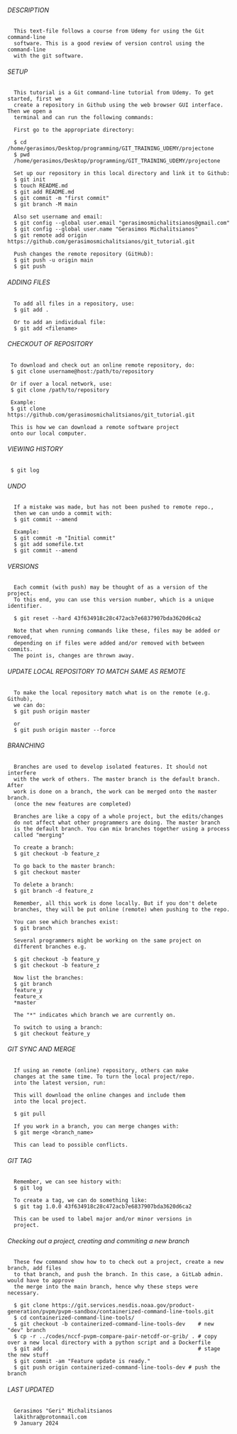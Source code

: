 ###### DESCRIPTION 

      This text-file follows a course from Udemy for using the Git command-line
      software. This is a good review of version control using the command-line
      with the git software.

###### SETUP 

      This tutorial is a Git command-line tutorial from Udemy. To get started, first we
      create a repository in Github using the web browser GUI interface. Then we open a 
      terminal and can run the following commands:

      First go to the appropriate directory:

      $ cd /home/gerasimos/Desktop/programming/GIT_TRAINING_UDEMY/projectone
      $ pwd
      /home/gerasimos/Desktop/programming/GIT_TRAINING_UDEMY/projectone

      Set up our repository in this local directory and link it to Github:
      $ git init
      $ touch README.md
      $ git add README.md
      $ git commit -m "first commit"
      $ git branch -M main
        
      Also set username and email:
      $ git config --global user.email "gerasimosmichalitsianos@gmail.com"
      $ git config --global user.name "Gerasimos Michalitsianos"
      $ git remote add origin https://github.com/gerasimosmichalitsianos/git_tutorial.git

      Push changes the remote repository (GitHub):
      $ git push -u origin main
      $ git push

###### ADDING FILES

      To add all files in a repository, use:
      $ git add .
 
      Or to add an individual file:
      $ git add <filename>

###### CHECKOUT OF REPOSITORY
   
     To download and check out an online remote repository, do:
     $ git clone username@host:/path/to/repository
     
     Or if over a local network, use:
     $ git clone /path/to/repository

     Example:
     $ git clone https://github.com/gerasimosmichalitsianos/git_tutorial.git

     This is how we can download a remote software project
     onto our local computer.

###### VIEWING HISTORY

     $ git log

###### UNDO

      If a mistake was made, but has not been pushed to remote repo.,
      then we can undo a commit with:
      $ git commit --amend

      Example:
      $ git commit -m "Initial commit"
      $ git add somefile.txt
      $ git commit --amend

###### VERSIONS

      Each commit (with push) may be thought of as a version of the project. 
      To this end, you can use this version number, which is a unique identifier.

      $ git reset --hard 43f634918c28c472acb7e6837907bda3620d6ca2
   
      Note that when running commands like these, files may be added or removed,
      depending on if files were added and/or removed with between commits. 
      The point is, changes are thrown away.

###### UPDATE LOCAL REPOSITORY TO MATCH SAME AS REMOTE

      To make the local repository match what is on the remote (e.g. Github),
      we can do:
      $ git push origin master
      
      or 
      $ git push origin master --force

###### BRANCHING

      Branches are used to develop isolated features. It should not interfere
      with the work of others. The master branch is the default branch. After
      work is done on a branch, the work can be merged onto the master branch.
      (once the new features are completed)

      Branches are like a copy of a whole project, but the edits/changes
      do not affect what other programmers are doing. The master branch
      is the default branch. You can mix branches together using a process
      called "merging"

      To create a branch:
      $ git checkout -b feature_z

      To go back to the master branch:
      $ git checkout master

      To delete a branch:
      $ git branch -d feature_z

      Remember, all this work is done locally. But if you don't delete
      branches, they will be put online (remote) when pushing to the repo.

      You can see which branches exist:
      $ git branch

      Several programmers might be working on the same project on
      different branches e.g.

      $ git checkout -b feature_y
      $ git checkout -b feature_z
      
      Now list the branches:
      $ git branch
      feature_y
      feature_x
      *master

      The "*" indicates which branch we are currently on.

      To switch to using a branch:
      $ git checkout feature_y

###### GIT SYNC AND MERGE

      If using an remote (online) repository, others can make
      changes at the same time. To turn the local project/repo.
      into the latest version, run:

      This will download the online changes and include them
      into the local project.

      $ git pull

      If you work in a branch, you can merge changes with: 
      $ git merge <branch_name>

      This can lead to possible conflicts.

###### GIT TAG

      Remember, we can see history with:
      $ git log

      To create a tag, we can do something like:
      $ git tag 1.0.0 43f634918c28c472acb7e6837907bda3620d6ca2

      This can be used to label major and/or minor versions in
      project.

###### Checking out a project, creating and commiting a new branch

      These few command show how to to check out a project, create a new branch, add files
      to that branch, and push the branch. In this case, a GitLab admin. would have to approve
      the merge into the main branch, hence why these steps were necessary.
      
      $ git clone https://git.services.nesdis.noaa.gov/product-generation/pvpm/pvpm-sandbox/containerized-command-line-tools.git
      $ cd containerized-command-line-tools/
      $ git checkout -b containerized-command-line-tools-dev    # new "dev" branch 
      $ cp -r ../codes/nccf-pvpm-compare-pair-netcdf-or-grib/ . # copy over a new local directory with a python script and a Dockerfile
      $ git add .                                               # stage the new stuff
      $ git commit -am "Feature update is ready."
      $ git push origin containerized-command-line-tools-dev # push the branch

###### LAST UPDATED

      Gerasimos "Geri" Michalitsianos
      lakithra@protonmail.com
      9 January 2024
